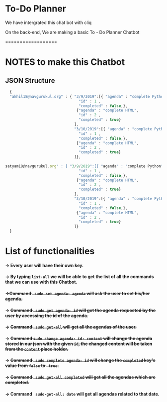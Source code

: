 To-Do Planner
=================

We have intergrated this chat bot with cliq

On the back-end,
We are making a basic To - Do Planner Chatbot

==================
# NOTES to make this Chatbot
## JSON Structure
``` Javascript 
  { 
  "akhil18@navgurukul.org" : { "3/9/2019":[{ "agenda" : "complete Python", 
                                 "id" : 1 ,
                                 "completed" : false,},
                                {"agenda" : "complete HTML", 
                                 "id" : 2 ,
                                 "completed" : true}
                               ],
                               "3/10/2019":[{ "agenda" : "complete Python", 
                                 "id" : 1 ,
                                 "completed" : false,},
                                {"agenda" : "complete HTML", 
                                 "id" : 2 ,
                                 "completed" : true}
                               ]},
                                  
satyam18@navgurukul.org" : { "3/9/2019":[{ "agenda" : "complete Python", 
                                 "id" : 1 ,
                                 "completed" : false,},
                                {"agenda" : "complete HTML", 
                                 "id" : 2 ,
                                 "completed" : true}
                               ],
                               "3/10/2019":[{ "agenda" : "complete Python", 
                                 "id" : 1 ,
                                 "completed" : false,},
                                {"agenda" : "complete HTML", 
                                 "id" : 2 ,
                                 "completed" : true}
                               ]}
  }
```
# List of functionalities

#### -> Every user will have their own key.

#### -> By typing ```list-all``` we will be able to get the list of all the commands that we can use with this Chatbot.

#### ->~~Command ``` sudo set agenda: agenda``` will ask the user to set his/her agenda.~~

#### -> ~~Command ``` sudo get agenda: id``` will get the agenda requested by the user by accessing the id of the agenda.~~

#### -> ~~Command ``` sudo get-all``` will get all the agendas of the user.~~

#### -> ~~Command ``` sudo change agenda: id: content ``` will change the agenda stored in our json with the given ```id```, the changed content will be taken from the ```content``` place holder.~~

#### -> ~~Command ``` sudo complete agenda: id``` will change the ```completed``` key's value from ```false``` to ``` true```.~~

#### -> ~~Command ``` sudo get-all completed``` will get all the agendas which are completed.~~

#### ->  Command ``` sudo-get-all: date``` will get all agendas related to that date.





